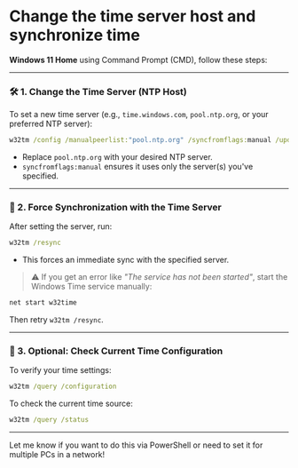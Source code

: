 # Change the **time server host** and **synchronize time** 

**Windows 11 Home** using Command Prompt (CMD), follow these steps:

---

### 🛠️ 1. Change the Time Server (NTP Host)

To set a new time server (e.g., `time.windows.com`, `pool.ntp.org`, or your preferred NTP server):

```cmd
w32tm /config /manualpeerlist:"pool.ntp.org" /syncfromflags:manual /update
```

* Replace `pool.ntp.org` with your desired NTP server.
* `syncfromflags:manual` ensures it uses only the server(s) you've specified.

---

### 🔄 2. Force Synchronization with the Time Server

After setting the server, run:

```cmd
w32tm /resync
```

* This forces an immediate sync with the specified server.

> ⚠️ If you get an error like *"The service has not been started"*, start the Windows Time service manually:

```cmd
net start w32time
```

Then retry `w32tm /resync`.

---

### 🧾 3. Optional: Check Current Time Configuration

To verify your time settings:

```cmd
w32tm /query /configuration
```

To check the current time source:

```cmd
w32tm /query /status
```

---

Let me know if you want to do this via PowerShell or need to set it for multiple PCs in a network!
